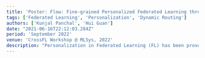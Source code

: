 ```yaml
---
title: 'Poster: Flow: Fine-grained Personalized Federated Learning through Dynamic Routing'
tags: ['Federated Learning', 'Personalization', 'Dynamic Routing']
authors: ['Kunjal Panchal', 'Hui Guan']
date: "2021-06-16T22:12:03.284Z"
period: 'September 2022'
venue: 'CrossFL Workshop @ MLSys, 2022'
description: "Personalization in Federated Learning (FL) has been proven effective for incentivizing clients to participate in the training. However, personalization has been only studied at a coarse granularity where all the input instances of a client (heterogeneous or otherwise) only use its individual local model, despite it being limited to only that client's data. Flow explores instance-level personalization through dynamically making routing decisions between the local and the global model, with the aim of achieving superior personalized performance for a given instance. Besides, as cross-device FL deals with millions of resource-constrained client devices, we push towards stateless personalization where a client doesn't need to carry its personalized state across FL rounds.  "
---
```





